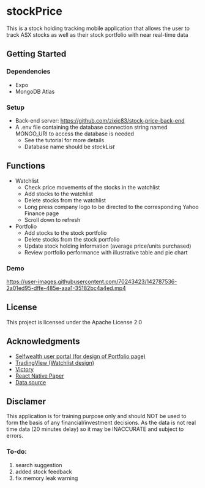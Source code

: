 # stockPrice

This is a stock holding tracking mobile application that allows the user to track ASX stocks as well as their stock portfolio with near real-time data

## Getting Started

### Dependencies

- Expo
- MongoDB Atlas

### Setup

- Back-end server: https://github.com/zixic83/stock-price-back-end
- A .env file containing the database connection string named MONGO_URI to access the database is needed
  - See the <a source='https://www.mongodb.com/basics/mongodb-atlas-tutorial'>tutorial</a> for more details
  - Database name should be <i>stockList</i>

## Functions

- Watchlist
  - Check price movements of the stocks in the watchlist
  - Add stocks to the watchlist
  - Delete stocks from the watchlist
  - Long press company logo to be directed to the corresponding Yahoo Finance page
  - Scroll down to refresh
- Portfolio
  - Add stocks to the stock portfolio
  - Delete stocks from the stock portfolio
  - Update stock holding information (average price/units purchased)
  - Review portfolio performance with illustrative table and pie chart

### Demo
https://user-images.githubusercontent.com/70243423/142787536-2a01ed95-dffe-485e-aaa1-35182bc4a4ed.mp4

## License

This project is licensed under the Apache License 2.0

## Acknowledgments

- [Selfwealth user portal (for design of Portfolio page)](https://www.dadinvestor.com.au/selfwealth-review/)
- [TradingView (Watchlist design)](https://is5-ssl.mzstatic.com/image/thumb/Purple125/v4/9b/7d/94/9b7d9448-d810-81c8-5d35-8948f2cd9525/397ea517-a0be-443b-ad18-91de0cefb57d_3.png/750x750bb.jpeg)
- [Victory](https://github.com/FormidableLabs/victory)
- [React Native Paper](https://github.com/callstack/react-native-paper)
- [Data source](https://forums.whirlpool.net.au/archive/2678938)

## Disclamer

This application is for training purpose only and should NOT be used to form the basis of any financial/investment decisions. As the data is not real time data (20 minutes delay) so it may be INACCURATE and subject to errors.

### To-do:

1. search suggestion
1. added stock feedback
1. fix memory leak warning
